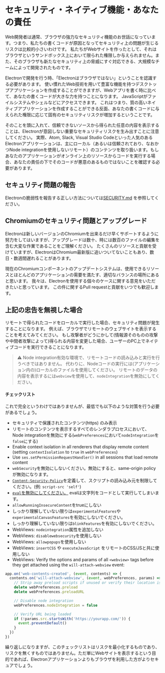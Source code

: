 # セキュリティ・ネイティブ機能・あなたの責任

Web開発者は通常、ブラウザの強力なセキュリティ機能のお世話になっています。つまり、私たちの書くコードが原因となってセキュリティ上の問題が生じるリスクは比較的小さいわけです。 私たちがWebサイトを作ったとして、それはブラウザというサンドボックス上において限られた権限しか与えられません。また、そのブラウザも新たなセキュリティ上の脅威にすぐ対応できる、大規模なチームによって開発されたものです。

Electronで開発を行う時、「Electronはブラウザではない」ということを認識する必要があります。 使い慣れたWeb技術を用いて豊富な機能を持つデスクトップアプリケーションを作成することができますが、Webアプリを書く時に比べて、あなたの書くコードが大きな力を持つことになります。 JavaScriptがファイルシステムやシェルなどにアクセスできます。 これはつまり、質の高いネイティブアプリケーションを作成することができる反面、あなたの書くコードに与えられた権限に応じて固有のセキュリティリスクが増加するということです。

そのことを頭に入れて、信頼できないソースから得られた任意の内容を表示することは、Electronが意図しない重要なセキュリティリスクを生み出すことに注意してください。 実際、Atom, Slack, Visual Studio Codeといった人気のあるElectronアプリケーションは、主にローカル（あるいは信頼されており、なおかつNode integrationを使用しないリモート）のコンテンツを取り扱います。もしあなたのアプリケーションがオンライン上のリソースからコードを実行する場合、あなたの責任の下でそのコードが悪意のあるものではないことを確認する必要があります。

## セキュリティ問題の報告

Electronの脆弱性を報告する正しい方法については[SECURITY.md](https://github.com/electron/electron/tree/master/SECURITY.md) を参照してください。

## Chromiumのセキュリティ問題とアップグレード

Electronは新しいバージョンのChromiumを出来るだけ早くサポートするように努力をしてはいますが、アップグレードは数十、時には数百のファイルの編集を含む大変な作業であることをご理解ください。 たくさんのリソースと貢献を受けていますが、ElectronはChromium最新版に追いついてないこともあり、数日・数週間遅れることがあります。

現在のChromiumコンポーネントのアップデートシステムは、使用できるリソースとほとんどのアプリケーションの需要を満たす、適切なバランスの場所にあると思います。 我々は、Electronを使用する個々のケースに関する意見をいただきたいと思っています。 この件に関するPull requestと貢献をいつでも歓迎します。

## 上記の忠告を無視した場合

リモートで得られたコードをローカルで実行した場合、セキュリティ問題が発生することになります。 例えば、ブラウザでリモートのウェブサイトを表示することを考えてみてください。 もし攻撃者がどうにかして(情報源そのものの攻撃や中間者攻撃によって)得られる内容を変更した場合、ユーザーのPC上でネイティブコードを実行できることになります。

> :warning: Node integration有効な環境で、リモートコードの読み込みと実行を行うべきではありません。 代わりに、Nodeコードの実行には(アプリケーション内の)ローカルのファイルを使用してください。 リモートのデータの内容を表示するには`webview`を使用して、`nodeIntegration`を無効にしてください。

#### チェックリスト

これで完全というわけではありませんが、最低でも以下のような対策を行う必要があるでしょう。

* セキュリティで保護されたコンテンツ(https) のみ表示
* リモートのコンテンツを表示するすべてのレンダラプロセスにおいて、Node integrationを無効にする(`webPreferences`において`nodeIntegration`を`false`にする)
* Enable context isolation in all renderers that display remote content (setting `contextIsolation` to `true` in `webPreferences`)
* Use `ses.setPermissionRequestHandler()` in all sessions that load remote content
* `webSecurity`を無効にしないください。無効にすると、same-origin policyが無効になります。
* [`Content-Security-Policy`](http://www.html5rocks.com/en/tutorials/security/content-security-policy/)を定義して、スクリプトの読み込み元を制限してください。(例: `script-src 'self'`)
* [`eval`を無効にしてください。](https://github.com/nylas/N1/blob/0abc5d5defcdb057120d726b271933425b75b415/static/index.js#L6-L8) evalは文字列をコードとして実行してしまいます。
* `allowRunningInsecureContent`をtrueにしない
* しっかり理解していない限りは`experimentalFeatures`や`experimentalCanvasFeatures`を有効にしないでください。
* しっかり理解していない限りは`blinkFeatures`を有効にしないでください。
* WebViews: `nodeintegration`属性を追加しない
* WebViews: `disablewebsecurity`を使用しない
* WebViews: `allowpopups`を使用しない
* WebViews: `insertCSS` や `executeJavaScript` をリモートのCSS/JSと共に使用しない
* WebViews: Verify the options and params of all `<webview>` tags before they get attached using the `will-attach-webview` event:

```js
app.on('web-contents-created', (event, contents) => {
  contents.on('will-attach-webview', (event, webPreferences, params) => {
    // Strip away preload scripts if unused or verify their location is legitimate
    delete webPreferences.preload
    delete webPreferences.preloadURL

    // Disable node integration
    webPreferences.nodeIntegration = false

    // Verify URL being loaded
    if (!params.src.startsWith('https://yourapp.com/')) {
      event.preventDefault()
    }
  })
})
```

繰り返しになりますが、このチェックリストはリスクを最小化するものであり、リスクを無くすものではありません。ただ単にWebサイトを表示するという目的であれば、Electronアプリケーションよりもブラウザを利用した方がよりセキュアでしょう。